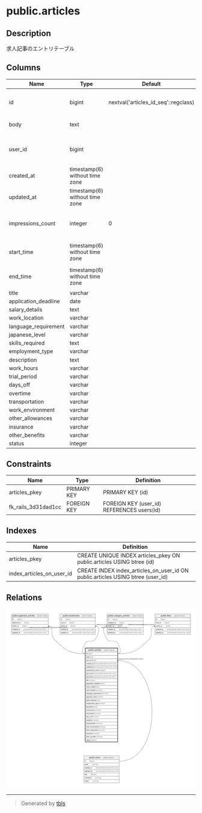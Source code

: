 # public.articles

## Description

求人記事のエントリテーブル

## Columns

| Name | Type | Default | Nullable | Children | Parents | Comment |
| ---- | ---- | ------- | -------- | -------- | ------- | ------- |
| id | bigint | nextval('articles_id_seq'::regclass) | false | [public.applicant_articles](public.applicant_articles.md) [public.bookmarks](public.bookmarks.md) [public.category_articles](public.category_articles.md) [public.likes](public.likes.md) |  |  |
| body | text |  | true |  |  | 求人記事の内容 |
| user_id | bigint |  | false |  | [public.users](public.users.md) | 求人記事を作成したユーザーのID |
| created_at | timestamp(6) without time zone |  | false |  |  | 作成日時 |
| updated_at | timestamp(6) without time zone |  | false |  |  | 更新日時 |
| impressions_count | integer | 0 | true |  |  | インプレッションのカウント |
| start_time | timestamp(6) without time zone |  | true |  |  | 求人記事の開始時刻 |
| end_time | timestamp(6) without time zone |  | true |  |  | 求人記事の終了時刻 |
| title | varchar |  | true |  |  |  |
| application_deadline | date |  | true |  |  |  |
| salary_details | text |  | true |  |  |  |
| work_location | varchar |  | true |  |  |  |
| language_requirement | varchar |  | true |  |  |  |
| japanese_level | varchar |  | true |  |  |  |
| skills_required | text |  | true |  |  |  |
| employment_type | varchar |  | true |  |  |  |
| description | text |  | true |  |  |  |
| work_hours | varchar |  | true |  |  |  |
| trial_period | varchar |  | true |  |  |  |
| days_off | varchar |  | true |  |  |  |
| overtime | varchar |  | true |  |  |  |
| transportation | varchar |  | true |  |  |  |
| work_environment | varchar |  | true |  |  |  |
| other_allowances | varchar |  | true |  |  |  |
| insurance | varchar |  | true |  |  |  |
| other_benefits | varchar |  | true |  |  |  |
| status | integer |  | true |  |  |  |

## Constraints

| Name | Type | Definition |
| ---- | ---- | ---------- |
| articles_pkey | PRIMARY KEY | PRIMARY KEY (id) |
| fk_rails_3d31dad1cc | FOREIGN KEY | FOREIGN KEY (user_id) REFERENCES users(id) |

## Indexes

| Name | Definition |
| ---- | ---------- |
| articles_pkey | CREATE UNIQUE INDEX articles_pkey ON public.articles USING btree (id) |
| index_articles_on_user_id | CREATE INDEX index_articles_on_user_id ON public.articles USING btree (user_id) |

## Relations

![er](public.articles.svg)

---

> Generated by [tbls](https://github.com/k1LoW/tbls)
